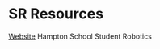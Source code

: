 # SR Resources
[Website](https://pencilcaseman.github.io/StudentRobotics/)
 Hampton School Student Robotics
